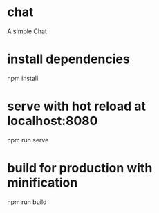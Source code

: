 # chat
A simple Chat

# install dependencies
npm install

# serve with hot reload at localhost:8080
npm run serve

# build for production with minification
npm run build

